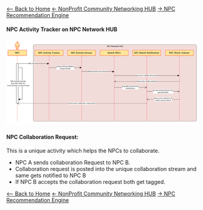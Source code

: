 [<-- Back to Home](../README.md)
[<-  NonProfit Community Networking HUB](./11_Arch_NonProfitCommunityNetworkingHUB.md)
[->  NPC Recommendation Engine](./13_Arch_NPCRecommendationEngine.md)

#### NPC Activity Tracker on NPC Network HUB
![NPC Activity Tracker on NPC Network HUB](..//Images/NPCActivityTrackeronNPCNetworkHUB.png) 

#### NPC Collaboration Request: 
This is a unique activity which helps the NPCs to collaborate.
- NPC A sends collaboration Request to NPC B.
- Collaboration request is posted into the unique collaboration stream and same gets notified to NPC B
- If NPC B accepts the collaboration request both get tagged.

[<-- Back to Home](../README.md)
[<-  NonProfit Community Networking HUB](./11_Arch_NonProfitCommunityNetworkingHUB.md)
[->  NPC Recommendation Engine](./13_Arch_NPCRecommendationEngine.md)
